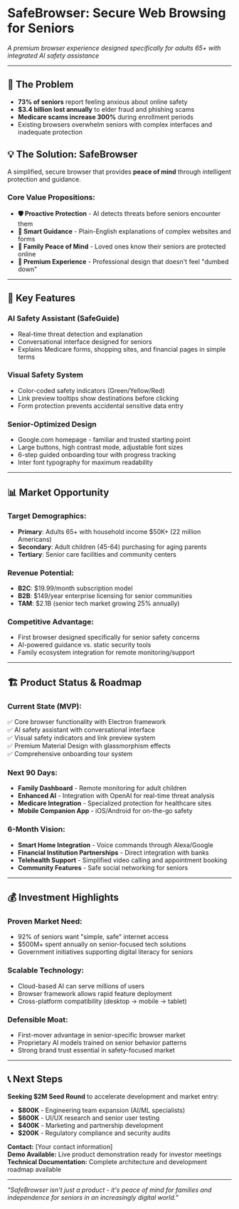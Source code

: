 # SafeBrowser: Secure Web Browsing for Seniors
*A premium browser experience designed specifically for adults 65+ with integrated AI safety assistance*

---

## 🎯 **The Problem**
- **73% of seniors** report feeling anxious about online safety
- **$3.4 billion lost annually** to elder fraud and phishing scams
- **Medicare scams increase 300%** during enrollment periods
- Existing browsers overwhelm seniors with complex interfaces and inadequate protection

## 💡 **The Solution: SafeBrowser**
A simplified, secure browser that provides **peace of mind** through intelligent protection and guidance.

### **Core Value Propositions:**
- **🛡️ Proactive Protection** - AI detects threats before seniors encounter them
- **🧠 Smart Guidance** - Plain-English explanations of complex websites and forms  
- **👥 Family Peace of Mind** - Loved ones know their seniors are protected online
- **🎨 Premium Experience** - Professional design that doesn't feel "dumbed down"

---

## 🚀 **Key Features**

### **AI Safety Assistant (SafeGuide)**
- Real-time threat detection and explanation
- Conversational interface designed for seniors
- Explains Medicare forms, shopping sites, and financial pages in simple terms

### **Visual Safety System**
- Color-coded safety indicators (Green/Yellow/Red)
- Link preview tooltips show destinations before clicking
- Form protection prevents accidental sensitive data entry

### **Senior-Optimized Design**
- Google.com homepage - familiar and trusted starting point
- Large buttons, high contrast mode, adjustable font sizes
- 6-step guided onboarding tour with progress tracking
- Inter font typography for maximum readability

---

## 📊 **Market Opportunity**

### **Target Demographics:**
- **Primary**: Adults 65+ with household income $50K+ (22 million Americans)
- **Secondary**: Adult children (45-64) purchasing for aging parents
- **Tertiary**: Senior care facilities and community centers

### **Revenue Potential:**
- **B2C**: $19.99/month subscription model
- **B2B**: $149/year enterprise licensing for senior communities
- **TAM**: $2.1B (senior tech market growing 25% annually)

### **Competitive Advantage:**
- First browser designed specifically for senior safety concerns
- AI-powered guidance vs. static security tools
- Family ecosystem integration for remote monitoring/support

---

## 🏗️ **Product Status & Roadmap**

### **Current State (MVP):**
✅ Core browser functionality with Electron framework  
✅ AI safety assistant with conversational interface  
✅ Visual safety indicators and link preview system  
✅ Premium Material Design with glassmorphism effects  
✅ Comprehensive onboarding tour system  

### **Next 90 Days:**
- **Family Dashboard** - Remote monitoring for adult children
- **Enhanced AI** - Integration with OpenAI for real-time threat analysis
- **Medicare Integration** - Specialized protection for healthcare sites
- **Mobile Companion App** - iOS/Android for on-the-go safety

### **6-Month Vision:**
- **Smart Home Integration** - Voice commands through Alexa/Google
- **Financial Institution Partnerships** - Direct integration with banks
- **Telehealth Support** - Simplified video calling and appointment booking
- **Community Features** - Safe social networking for seniors

---

## 💰 **Investment Highlights**

### **Proven Market Need:**
- 92% of seniors want "simple, safe" internet access
- $500M+ spent annually on senior-focused tech solutions
- Government initiatives supporting digital literacy for seniors

### **Scalable Technology:**
- Cloud-based AI can serve millions of users
- Browser framework allows rapid feature deployment
- Cross-platform compatibility (desktop → mobile → tablet)

### **Defensible Moat:**
- First-mover advantage in senior-specific browser market
- Proprietary AI models trained on senior behavior patterns
- Strong brand trust essential in safety-focused market

---

## 📞 **Next Steps**

**Seeking $2M Seed Round** to accelerate development and market entry:
- **$800K** - Engineering team expansion (AI/ML specialists)
- **$600K** - UI/UX research and senior user testing
- **$400K** - Marketing and partnership development
- **$200K** - Regulatory compliance and security audits

**Contact:** [Your contact information]  
**Demo Available:** Live product demonstration ready for investor meetings  
**Technical Documentation:** Complete architecture and development roadmap available

---

*"SafeBrowser isn't just a product - it's peace of mind for families and independence for seniors in an increasingly digital world."*
